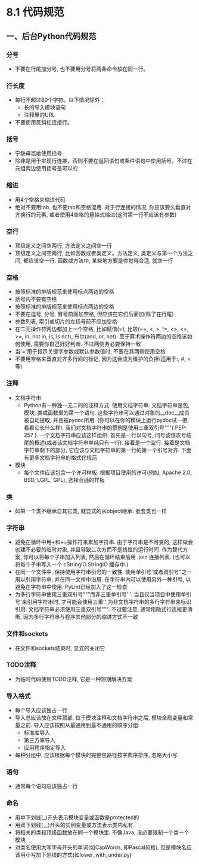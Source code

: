 # 8.1 代码规范

## 一、后台Python代码规范

### 分号
- 不要在行尾加分号, 也不要用分号将两条命令放在同一行。

### 行长度
- 每行不超过80个字符。以下情况除外：
    - 长的导入模块语句
    - 注释里的URL
- 不要使用反斜杠连接行。

### 括号
- 宁缺毋滥地使用括号
- 除非是用于实现行连接，否则不要在返回语句或条件语句中使用括号。不过在元组两边使用括号是可以的

### 缩进
- 用4个空格来缩进代码
- 绝对不要用tab, 也不要tab和空格混用. 对于行连接的情况, 你应该要么垂直对齐换行的元素, 或者使用4空格的悬挂式缩进(这时第一行不应该有参数)

### 空行
- 顶级定义之间空两行, 方法定义之间空一行
- 顶级定义之间空两行, 比如函数或者类定义。方法定义, 类定义与第一个方法之间, 都应该空一行. 函数或方法中, 某些地方要是你觉得合适, 就空一行

### 空格
- 按照标准的排版规范来使用标点两边的空格
- 括号内不要有空格
- 按照标准的排版规范来使用标点两边的空格
- 不要在逗号, 分号, 冒号前面加空格, 但应该在它们后面加(除了在行尾)
- 参数列表, 索引或切片的左括号前不应加空格
- 在二元操作符两边都加上一个空格, 比如赋值(=), 比较(==, <, >, !=, <>, <=, >=, in, not in, is, is not), 布尔(and, or, not). 至于算术操作符两边的空格该如何使用, 需要你自己好好判断. 不过两侧务必要保持一致
- 当'='用于指示关键字参数或默认参数值时, 不要在其两侧使用空格
- 不要用空格来垂直对齐多行间的标记, 因为这会成为维护的负担(适用于:, #, =等)

### 注释
- 文档字符串
    - Python有一种独一无二的的注释方式: 使用文档字符串. 文档字符串是包, 模块, 类或函数里的第一个语句. 这些字符串可以通过对象的__doc__成员被自动提取, 并且被pydoc所用. (你可以在你的模块上运行pydoc试一把, 看看它长什么样). 我们对文档字符串的惯例是使用三重双引号"""( PEP-257 ). 一个文档字符串应该这样组织: 首先是一行以句号, 问号或惊叹号结尾的概述(或者该文档字符串单纯只有一行). 接着是一个空行. 接着是文档字符串剩下的部分, 它应该与文档字符串的第一行的第一个引号对齐. 下面有更多文档字符串的格式化规范
- 模块
    - 每个文件应该包含一个许可样板. 根据项目使用的许可(例如, Apache 2.0, BSD, LGPL, GPL), 选择合适的样板

### 类
- 如果一个类不继承自其它类, 就显式的从object继承. 嵌套类也一样

### 字符串
- 避免在循环中用+和+=操作符来累加字符串. 由于字符串是不可变的, 这样做会创建不必要的临时对象, 并且导致二次方而不是线性的运行时间. 作为替代方案, 你可以将每个子串加入列表, 然后在循环结束后用 .join 连接列表. (也可以将每个子串写入一个 cStringIO.StringIO 缓存中.)
- 在同一个文件中, 保持使用字符串引号的一致性. 使用单引号'或者双引号"之一用以引用字符串, 并在同一文件中沿用. 在字符串内可以使用另外一种引号, 以避免在字符串中使用. PyLint已经加入了这一检查
- 为多行字符串使用三重双引号"""而非三重单引号'''. 当且仅当项目中使用单引号'来引用字符串时, 才可能会使用三重'''为非文档字符串的多行字符串来标识引用. 文档字符串必须使用三重双引号""". 不过要注意, 通常用隐式行连接更清晰, 因为多行字符串与程序其他部分的缩进方式不一致

### 文件和sockets
- 在文件和sockets结束时, 显式的关闭它

### TODO注释
- 为临时代码使用TODO注释, 它是一种短期解决方案

### 导入格式
- 每个导入应该独占一行
- 导入总应该放在文件顶部, 位于模块注释和文档字符串之后, 模块全局变量和常量之前. 导入应该按照从最通用到最不通用的顺序分组:
    - 标准库导入
    - 第三方库导入
    - 应用程序指定导入
- 每种分组中, 应该根据每个模块的完整包路径按字典序排序, 忽略大小写

### 语句
- 通常每个语句应该独占一行

### 命名
- 用单下划线(_)开头表示模块变量或函数是protected的
- 用双下划线(__)开头的实例变量或方法表示类内私有
- 将相关的类和顶级函数放在同一个模块里. 不像Java, 没必要限制一个类一个模块
- 对类名使用大写字母开头的单词(如CapWords, 即Pascal风格), 但是模块名应该用小写加下划线的方式(如lower_with_under.py)